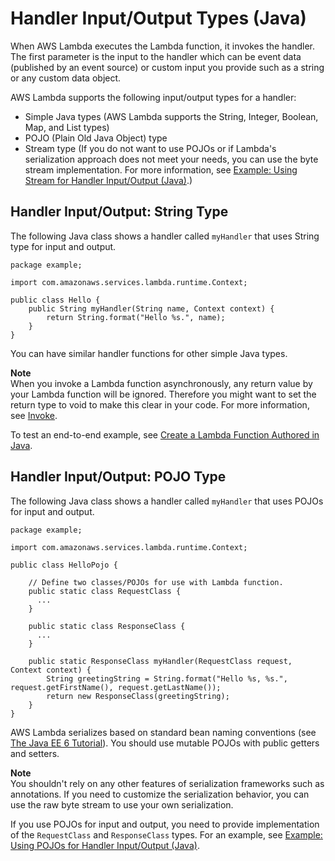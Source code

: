 # Handler Input/Output Types \(Java\)<a name="java-programming-model-req-resp"></a>

When AWS Lambda executes the Lambda function, it invokes the handler\. The first parameter is the input to the handler which can be event data \(published by an event source\) or custom input you provide such as a string or any custom data object\. 

AWS Lambda supports the following input/output types for a handler:
+ Simple Java types \(AWS Lambda supports the String, Integer, Boolean, Map, and List types\)
+ POJO \(Plain Old Java Object\) type
+ Stream type \(If you do not want to use POJOs or if Lambda's serialization approach does not meet your needs, you can use the byte stream implementation\. For more information, see [Example: Using Stream for Handler Input/Output \(Java\)](java-handler-io-type-stream.md)\.\)

## Handler Input/Output: String Type<a name="java-programming-model-req-resp-string"></a>

The following Java class shows a handler called `myHandler` that uses String type for input and output\.

```
package example;

import com.amazonaws.services.lambda.runtime.Context; 

public class Hello {
    public String myHandler(String name, Context context) {
        return String.format("Hello %s.", name);
    }
}
```

You can have similar handler functions for other simple Java types\. 

**Note**  
When you invoke a Lambda function asynchronously, any return value by your Lambda function will be ignored\. Therefore you might want to set the return type to void to make this clear in your code\. For more information, see [Invoke](API_Invoke.md)\.

To test an end\-to\-end example, see [Create a Lambda Function Authored in Java](get-started-step4-optional.md)\.

## Handler Input/Output: POJO Type<a name="java-programming-model-req-resp-pojo"></a>

The following Java class shows a handler called `myHandler` that uses POJOs for input and output\.

```
package example;

import com.amazonaws.services.lambda.runtime.Context; 

public class HelloPojo {

    // Define two classes/POJOs for use with Lambda function.
    public static class RequestClass {
      ...
    }

    public static class ResponseClass {
      ...
    }

    public static ResponseClass myHandler(RequestClass request, Context context) {
        String greetingString = String.format("Hello %s, %s.", request.getFirstName(), request.getLastName());
        return new ResponseClass(greetingString);
    }
}
```

AWS Lambda serializes based on standard bean naming conventions \(see [The Java EE 6 Tutorial](https://docs.oracle.com/javaee/6/tutorial/doc/gipks.html)\)\. You should use mutable POJOs with public getters and setters\. 

**Note**  
You shouldn't rely on any other features of serialization frameworks such as annotations\. If you need to customize the serialization behavior, you can use the raw byte stream to use your own serialization\.

If you use POJOs for input and output, you need to provide implementation of the `RequestClass` and `ResponseClass` types\. For an example, see [Example: Using POJOs for Handler Input/Output \(Java\)](java-handler-io-type-pojo.md)\.